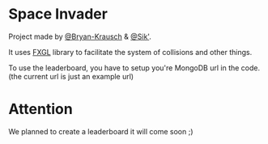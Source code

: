 # Space Invader

Project made by [@Bryan-Krausch](https://github.com/Bryan-Krausch) & [@Sik'](https://github.com/sikelio).

It uses [FXGL](https://github.com/AlmasB/FXGL) library to facilitate the system of collisions and other things.

To use the leaderboard, you have to setup you're MongoDB url in the code. (the current url is just an example url)

# Attention

We planned to create a leaderboard it will come soon ;)
